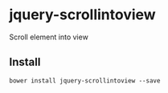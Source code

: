 # jquery-scrollintoview
Scroll element into view

## Install
```
bower install jquery-scrollintoview --save
```

